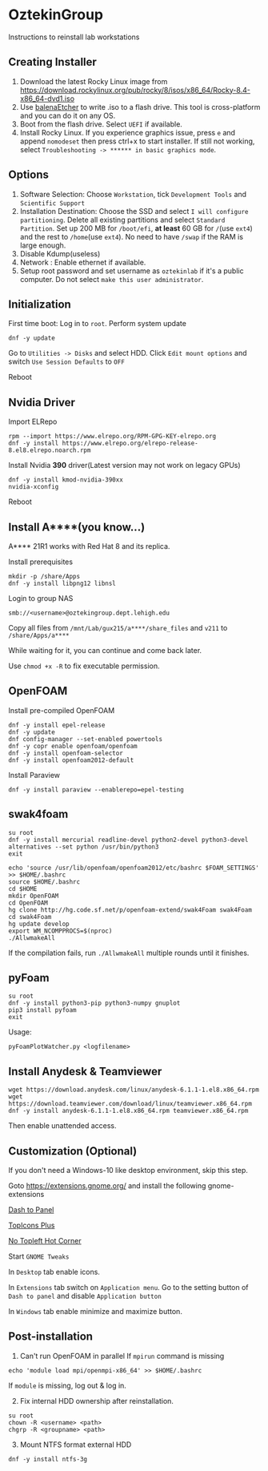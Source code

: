 # OztekinGroup
Instructions to reinstall lab workstations

## Creating Installer
1. Download the latest Rocky Linux image from https://download.rockylinux.org/pub/rocky/8/isos/x86_64/Rocky-8.4-x86_64-dvd1.iso
2. Use [balenaEtcher](https://www.balena.io/etcher/) to write .iso to a flash drive. This tool is cross-platform and you can do it on any OS.
3. Boot from the flash drive. Select `UEFI` if available.
4. Install Rocky Linux. If you experience graphics issue, press `e` and append `nomodeset` then press ctrl+x to start installer. If still not working, select `Troubleshooting -> ****** in basic graphics mode`.
## Options
1. Software Selection: Choose `Workstation`, tick `Development Tools` and `Scientific Support`
2. Installation Destination: Choose the SSD and select `I will configure partitioning`. Delete all existing partitions and select `Standard Partition`. Set up 200 MB for `/boot/efi`, **at least** 60 GB for `/`(use `ext4`) and the rest to `/home`(use `ext4`). No need to have `/swap` if the RAM is large enough.
3. Disable Kdump(useless)
4. Network : Enable ethernet if available.
5. Setup root password and set username as `oztekinlab` if it's a public computer. Do not select `make this user administrator`.

## Initialization
First time boot: Log in to `root`.
Perform system update
```
dnf -y update
```
Go to `Utilities -> Disks` and select HDD. Click `Edit mount options` and switch `Use Session Defaults` to `OFF`

Reboot

## Nvidia Driver
Import ELRepo
```
rpm --import https://www.elrepo.org/RPM-GPG-KEY-elrepo.org
dnf -y install https://www.elrepo.org/elrepo-release-8.el8.elrepo.noarch.rpm
```
Install Nvidia **390** driver(Latest version may not work on legacy GPUs)
```
dnf -y install kmod-nvidia-390xx
nvidia-xconfig
```
Reboot

## Install A****(you know...)
A**** 21R1 works with Red Hat 8 and its replica.

Install prerequisites
```
mkdir -p /share/Apps
dnf -y install libpng12 libnsl
```
Login to group NAS
```
smb://<username>@oztekingroup.dept.lehigh.edu
```
Copy all files from `/mnt/Lab/gux215/a****/share_files` and `v211` to `/share/Apps/a****`

While waiting for it, you can continue and come back later.

Use `chmod +x -R` to fix executable permission.

## OpenFOAM
Install pre-compiled OpenFOAM
```
dnf -y install epel-release
dnf -y update
dnf config-manager --set-enabled powertools
dnf -y copr enable openfoam/openfoam
dnf -y install openfoam-selector
dnf -y install openfoam2012-default
```
Install Paraview
```
dnf -y install paraview --enablerepo=epel-testing
```
## swak4foam
```
su root
dnf -y install mercurial readline-devel python2-devel python3-devel
alternatives --set python /usr/bin/python3
exit
```
```
echo 'source /usr/lib/openfoam/openfoam2012/etc/bashrc $FOAM_SETTINGS' >> $HOME/.bashrc
source $HOME/.bashrc
cd $HOME
mkdir OpenFOAM
cd OpenFOAM
hg clone http://hg.code.sf.net/p/openfoam-extend/swak4Foam swak4Foam
cd swak4Foam
hg update develop
export WM_NCOMPPROCS=$(nproc)
./AllwmakeAll
```
If the compilation fails, run `./AllwmakeAll` multiple rounds until it finishes.

## pyFoam
```
su root
dnf -y install python3-pip python3-numpy gnuplot
pip3 install pyfoam
exit
```
Usage:
```
pyFoamPlotWatcher.py <logfilename>
```
## Install Anydesk & Teamviewer
```
wget https://download.anydesk.com/linux/anydesk-6.1.1-1.el8.x86_64.rpm
wget https://download.teamviewer.com/download/linux/teamviewer.x86_64.rpm
dnf -y install anydesk-6.1.1-1.el8.x86_64.rpm teamviewer.x86_64.rpm
```
Then enable unattended access.
## Customization (Optional)
If you don't need a Windows-10 like desktop environment, skip this step.

Goto https://extensions.gnome.org/ and install the following gnome-extensions

[Dash to Panel](https://extensions.gnome.org/extension/1160/dash-to-panel/)

[TopIcons Plus](https://extensions.gnome.org/extension/1031/topicons/)

[No Topleft Hot Corner](https://extensions.gnome.org/extension/118/no-topleft-hot-corner/)

Start `GNOME Tweaks`

In `Desktop` tab enable icons.

In `Extensions` tab switch on `Application menu`. Go to the setting button of `Dash to panel` and disable `Application button`

In `Windows` tab enable minimize and maximize button.

## Post-installation
1. Can't run OpenFOAM in parallel
If `mpirun` command is missing
```
echo 'module load mpi/openmpi-x86_64' >> $HOME/.bashrc
```
If `module` is missing, log out & log in.

2. Fix internal HDD ownership after reinstallation.
```
su root
chown -R <username> <path>
chgrp -R <groupname> <path>
```

3. Mount NTFS format external HDD
```
dnf -y install ntfs-3g
```
